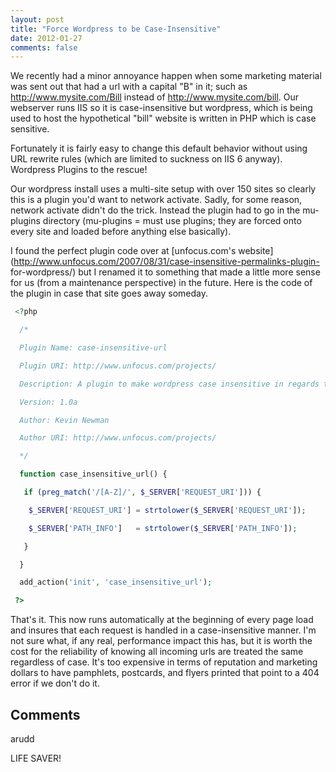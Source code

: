 ```yaml
---
layout: post
title: "Force Wordpress to be Case-Insensitive"
date: 2012-01-27
comments: false
---
```

We recently had a minor annoyance happen when some marketing material was sent
out that had a url with a capital "B" in it; such as
http://www.mysite.com/Bill instead of http://www.mysite.com/bill.  Our
webserver runs IIS so it is case-insensitive but wordpress, which is being
used to host the hypothetical "bill" website is written in PHP which is case
sensitive.

Fortunately it is fairly easy to change this default behavior without using
URL rewrite rules (which are limited to suckness on IIS 6 anyway).  Wordpress
Plugins to the rescue!

Our wordpress install uses a multi-site setup with over 150 sites so clearly
this is a plugin you'd want to network activate.  Sadly, for some reason,
network activate didn't do the trick. Instead the plugin had to go in the mu-
plugins directory (mu-plugins = must use plugins; they are forced onto every
site and loaded before anything else basically).

I found the perfect plugin code over at [unfocus.com's
website](http://www.unfocus.com/2007/08/31/case-insensitive-permalinks-plugin-
for-wordpress/) but I renamed it to something that made a little more sense
for us (from a maintenance perspective) in the future. Here is the code of the
plugin in case that site goes away someday.





```php
 <?php

  /*

  Plugin Name: case-insensitive-url

  Plugin URI: http://www.unfocus.com/projects/

  Description: A plugin to make wordpress case insensitive in regards to urls.

  Version: 1.0a

  Author: Kevin Newman

  Author URI: http://www.unfocus.com/projects/

  */

  function case_insensitive_url() {

   if (preg_match('/[A-Z]/', $_SERVER['REQUEST_URI'])) {

    $_SERVER['REQUEST_URI'] = strtolower($_SERVER['REQUEST_URI']);

    $_SERVER['PATH_INFO']   = strtolower($_SERVER['PATH_INFO']);

   }

  }

  add_action('init', 'case_insensitive_url');

 ?>


```



That's it.  This now runs automatically at the beginning of every page load and insures that each request is handled in a case-insensitive manner.  I'm not sure what, if any real, performance impact this has, but it is worth the cost for the reliability of knowing all incoming urls are treated the same regardless of case.  It's too expensive in terms of reputation and marketing dollars to have pamphlets, postcards, and flyers printed that point to a 404 error if we don't do it.





## Comments











arudd






LIFE SAVER!










